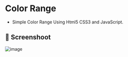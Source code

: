 # Color Range
- Simple Color Range Using Html5 CSS3 and JavaScript.

## :camera_flash: Screenshoot

![image](https://github.com/Hager-elhwarii/Color-Range/assets/80959882/db90f52a-75f3-42b8-aa97-822412a799b2)

